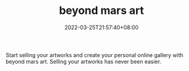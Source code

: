 ﻿---
weight: 
title: "beyond mars art"
description: "Start selling your artworks and create your personal online gallery with beyond mars art. Selling your artworks has never been easier."
date: 2022-03-25T21:57:40+08:00
lastmod: 2022-03-25T16:45:40+08:00
draft: false
authors: ["Metabd"]
featuredImage: "504.png"
link: "https://beyondmarsart.com/"
tags: ["beyond mars art","数字收藏品"]
categories: ["navigation"]
navigation: ["数字收藏品"]
lightgallery: true
toc: true
pinned: false
recommend: false
recommend1: false
---
Start selling your artworks and create your personal online gallery with beyond mars art. Selling your artworks has never been easier.
